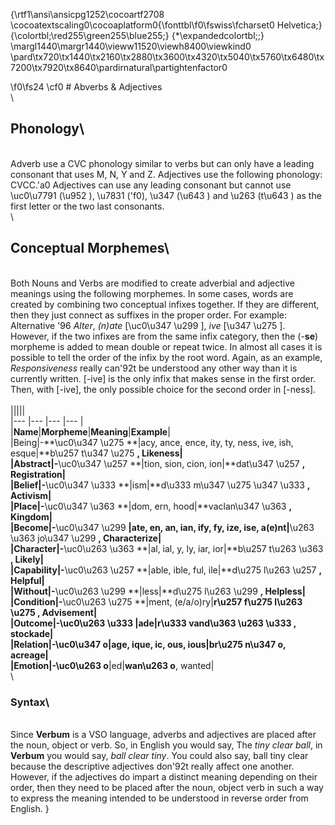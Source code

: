 {\rtf1\ansi\ansicpg1252\cocoartf2708
\cocoatextscaling0\cocoaplatform0{\fonttbl\f0\fswiss\fcharset0 Helvetica;}
{\colortbl;\red255\green255\blue255;}
{\*\expandedcolortbl;;}
\margl1440\margr1440\vieww11520\viewh8400\viewkind0
\pard\tx720\tx1440\tx2160\tx2880\tx3600\tx4320\tx5040\tx5760\tx6480\tx7200\tx7920\tx8640\pardirnatural\partightenfactor0

\f0\fs24 \cf0 # Abverbs & Adjectives\
\
## Phonology\
\
Adverb use a CVC phonology similar to verbs but can only have a leading consonant that uses M, N, Y and Z. Adjectives use the following phonology: CVCC.\'a0 Adjectives can use any leading consonant but cannot use \uc0\u7791  (\u952 ), \u7831  (\'f0), \u347  (\u643 ) and \u263  (t\u643 ) as the first letter or the two last consonants.\
\
## Conceptual Morphemes\
\
Both Nouns and Verbs are modified to create adverbial and adjective meanings using the following morphemes. In some cases, words are created by combining two conceptual infixes together. If they are different, then they just connect as suffixes in the proper order. For example: Alternative \'96 _Alter_, _(n)ate_ [\uc0\u347 \u299 ], _ive_ [\u347 \u275 ].  However, if the two infixes are from the same infix category, then the (-**se**) morpheme is added to mean double or repeat twice. In almost all cases it is possible to tell the order of the infix by the root word.  Again, as an example, _Responsiveness_ really can\'92t be understood any other way than it is currently written.  [-ive] is the only infix that makes sense in the first order. Then, with [-ive], the only possible choice for the second order in [-ness].  \
\
|||||\
|--- |--- |--- |--- |\
|**Name**|**Morpheme**|**Meaning**|**Example**|\
|Being|-**\uc0\u347 \u275 **|acy, ance, ence, ity, ty, ness, ive, ish, esque|**b\u257 t\u347 \u275 **, Likeness|\
|Abstract|-**\uc0\u347 \u257 **|tion, sion, cion, ion|**dat\u347 \u257 **, Registration|\
|Belief|-**\uc0\u347 \u333 **|ism|**d\u333 m\u347 \u275 \u347 \u333 **, Activism|\
|Place|-**\uc0\u347 \u363 **|dom, ern, hood|**vaclan\u347 \u363 **, Kingdom|\
|Become|-**\uc0\u347 \u299 **|ate, en, an, ian, ify, fy, ize, ise, a(e)nt|**\u263 \u363 jo\u347 \u299 **, Characterize|\
|Character|-**\uc0\u263 \u363 **|al, ial, y, ly, iar, ior|**b\u257 t\u263 \u363 **, Likely|\
|Capability|-**\uc0\u263 \u257 **|able, ible, ful, ile|**d\u275 l\u263 \u257 **, Helpful|\
|Without|-**\uc0\u263 \u299 **|less|**d\u275 l\u263 \u299 **, Helpless|\
|Condition|-**\uc0\u263 \u275 **|ment, (e/a/o)ry|**r\u257 f\u275 l\u263 \u275 **, Advisement|\
|Outcome|-**\uc0\u263 \u333 **|ade|**r\u333 vand\u363 \u263 \u333 **, stockade|\
|Relation|-**\uc0\u347 o**|age, ique, ic, ous, ious|**br\u275 n\u347 o**, acreage|\
|Emotion|-**\uc0\u263 o**|ed|**wan\u263 o**, wanted|\
\
### Syntax\
\
Since **Verbum** is a VSO language, adverbs and adjectives are placed after the noun, object or verb. So, in English you would say, The _tiny clear ball_, in **Verbum** you would say, _ball clear tiny_.  You could also say, ball tiny clear because the descriptive adjectives don\'92t really affect one another. However, if the adjectives do impart a distinct meaning depending on their order, then they need to be placed after the noun, object verb in such a way to express the meaning intended to be understood in reverse order from English. }
